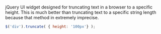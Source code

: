 jQuery UI widget designed for truncating text in a browser to a specific height. This is much better than truncating text to a specific string length because that method in extremely imprecise.

```javascript
$('div').truncate( { height: '100px'} );
```

